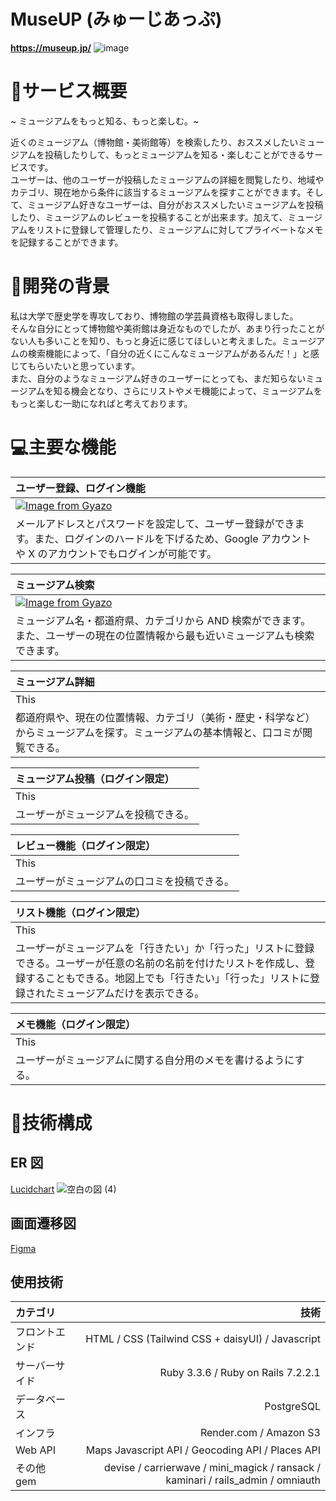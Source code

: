 # MuseUP (みゅーじあっぷ)
**https://museup.jp/**
![image](https://github.com/user-attachments/assets/66b3c29b-6839-4643-8de6-4091fd284998)

# 🌟サービス概要
~ ミュージアムをもっと知る、もっと楽しむ。~

近くのミュージアム（博物館・美術館等）を検索したり、おススメしたいミュージアムを投稿したりして、もっとミュージアムを知る・楽しむことができるサービスです。  
ユーザーは、他のユーザーが投稿したミュージアムの詳細を閲覧したり、地域やカテゴリ、現在地から条件に該当するミュージアムを探すことができます。そして、ミュージアム好きなユーザーは、自分がおススメしたいミュージアムを投稿したり、ミュージアムのレビューを投稿することが出来ます。加えて、ミュージアムをリストに登録して管理したり、ミュージアムに対してプライベートなメモを記録することができます。  
  
# 📖開発の背景
私は大学で歴史学を専攻しており、博物館の学芸員資格も取得しました。  
そんな自分にとって博物館や美術館は身近なものでしたが、あまり行ったことがない人も多いことを知り、もっと身近に感じてほしいと考えました。ミュージアムの検索機能によって、「自分の近くにこんなミュージアムがあるんだ！」と感じてもらいたいと思っています。  
また、自分のようなミュージアム好きのユーザーにとっても、まだ知らないミュージアムを知る機会となり、さらにリストやメモ機能によって、ミュージアムをもっと楽しむ一助になればと考えております。


# 💻主要な機能
| ユーザー登録、ログイン機能 |
|:-----------|
|[![Image from Gyazo](https://i.gyazo.com/0579d80950d531112d1b30fe9dc0a36d.gif)](https://gyazo.com/0579d80950d531112d1b30fe9dc0a36d)      | 
| メールアドレスとパスワードを設定して、ユーザー登録ができます。また、ログインのハードルを下げるため、Google アカウントや X のアカウントでもログインが可能です。     |

| ミュージアム検索 |
|:-----------|
| [![Image from Gyazo](https://i.gyazo.com/598b6b3c1acc5797c758634e60bd5d18.gif)](https://gyazo.com/598b6b3c1acc5797c758634e60bd5d18)     | 
| ミュージアム名・都道府県、カテゴリから AND 検索ができます。また、ユーザーの現在の位置情報から最も近いミュージアムも検索できます。     |

| ミュージアム詳細 |
|:-----------|
| This       | 
| 都道府県や、現在の位置情報、カテゴリ（美術・歴史・科学など）からミュージアムを探す。ミュージアムの基本情報と、口コミが閲覧できる。     |

| ミュージアム投稿（ログイン限定） |
|:-----------|
| This       | 
| ユーザーがミュージアムを投稿できる。      |

| レビュー機能（ログイン限定） |
|:-----------|
| This       | 
| ユーザーがミュージアムの口コミを投稿できる。     |

| リスト機能（ログイン限定） |
|:-----------|
| This       | 
| ユーザーがミュージアムを「行きたい」か「行った」リストに登録できる。ユーザーが任意の名前の名前を付けたリストを作成し、登録することもできる。地図上でも「行きたい」「行った」リストに登録されたミュージアムだけを表示できる。      |

| メモ機能（ログイン限定） |
|:-----------|
| This       | 
| ユーザーがミュージアムに関する自分用のメモを書けるようにする。      |
  
# 🔧技術構成
## ER 図
[Lucidchart](https://lucid.app/lucidchart/2716b1de-cf07-4dcc-a26d-5aad6ebfddd3/edit?viewport_loc=-2148%2C-109%2C4039%2C1876%2C0_0&invitationId=inv_d7b8efe5-7b2a-43b8-8af5-8c2bc4022823)
![空白の図 (4)](https://github.com/user-attachments/assets/7f662130-97ce-44cf-aa72-f345df48d97a)


## 画面遷移図
[Figma](https://www.figma.com/design/AKh4o0wpuAARXc1Ha80qgS/%E7%84%A1%E9%A1%8C?node-id=0-1&t=hWs0E2hdRpTOl0hV-1)

## 使用技術
| カテゴリ | 技術 | 
|:-----------|------------:|
| フロントエンド     | HTML / CSS (Tailwind CSS + daisyUI) / Javascript     | 
| サーバーサイド       | Ruby 3.3.6 / Ruby on Rails 7.2.2.1        | 
| データベース         | PostgreSQL          | 
| インフラ       | Render.com / Amazon S3       | 
| Web API    | Maps Javascript API / Geocoding API / Places API     | 
| その他 gem       | devise / carrierwave / mini_magick / ransack / kaminari / rails_admin / omniauth       | 
